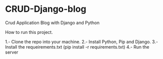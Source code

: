 # CRUD-Django-blog
Crud Application Blog with Django and Python

How to run this project.

1.- Clone the repo into your machine.
2.- Install Python, Pip and Django.
3.- Install the requeirements.txt (pip install -r requirements.txt)
4.- Run the server